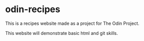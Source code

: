 # odin-recipes
This is a recipes website made as a project for The Odin Project.

This website will demonstrate basic html and git skills.